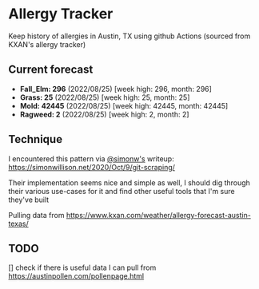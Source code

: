 # Allergy Tracker

Keep history of allergies in Austin, TX using github Actions (sourced from KXAN's allergy tracker)

## Current forecast
<!-- INJECT FORECAST -->
- **Fall_Elm: 296** (2022/08/25)  [week high: 296, month: 296]
- **Grass: 25** (2022/08/25)  [week high: 25, month: 25]
- **Mold: 42445** (2022/08/25)  [week high: 42445, month: 42445]
- **Ragweed: 2** (2022/08/25)  [week high: 2, month: 2]
<!-- END INJECT FORECAST -->

## Technique

I encountered this pattern via [@simonw's](https://github.com/simonw) writeup: https://simonwillison.net/2020/Oct/9/git-scraping/

Their implementation seems nice and simple as well, I should dig through their various use-cases for it and find other useful tools that I'm sure they've built

Pulling data from https://www.kxan.com/weather/allergy-forecast-austin-texas/

## TODO

[] check if there is useful data I can pull from https://austinpollen.com/pollenpage.html
